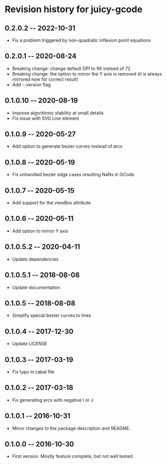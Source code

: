 # Revision history for juicy-gcode

## 0.2.0.2 -- 2022-10-31

- Fix a problem triggered by non-quadratic inflexion point equations

## 0.2.0.1 -- 2020-08-24

- Breaking change: change default DPI to 96 instead of 72
- Breaking change: the option to mirror the Y axis is removed (it is always mirrored now for correct result)
- Add --version flag

## 0.1.0.10 -- 2020-08-19

- Improve algorithmic stability at small details
- Fix issue with SVG Line element

## 0.1.0.9 -- 2020-05-27

- Add option to generate bezier curves instead of arcs

## 0.1.0.8 -- 2020-05-19

- Fix unhandled bezier edge cases resulting NaNs in GCode

## 0.1.0.7 -- 2020-05-15

- Add support for the viewBox attribute

## 0.1.0.6 -- 2020-05-11

- Add option to mirror Y axis

## 0.1.0.5.2 -- 2020-04-11

- Update dependencies

## 0.1.0.5.1 -- 2018-08-08

- Update documentation

## 0.1.0.5 -- 2018-08-08

- Simplify special bezier curves to lines

## 0.1.0.4 -- 2017-12-30

- Update LICENSE

## 0.1.0.3 -- 2017-03-19

- Fix typo in cabal file

## 0.1.0.2 -- 2017-03-18

- Fix generating arcs with negative I or J

## 0.1.0.1 -- 2016-10-31

- Minor changes to the package description and README.

## 0.1.0.0 -- 2016-10-30

- First version. Mostly feature complete, but not well tested.
